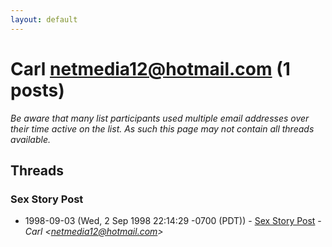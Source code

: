 ```yaml
---
layout: default
---
```


# Carl <netmedia12@hotmail.com> (1 posts)

_Be aware that many list participants used multiple email addresses over their time active on the list. As such this page may not contain all threads available._

## Threads

### Sex Story Post
+ 1998-09-03 (Wed, 2 Sep 1998 22:14:29 -0700 (PDT)) - [Sex Story Post](/archive/1998/09/37f3d8b9a7fd3de77463517b0c266652863b008a5053da3dc3c0c8add90937db) - _Carl \<netmedia12@hotmail.com\>_

